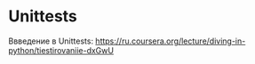 # Unittests
Ввведение в Unittests: https://ru.coursera.org/lecture/diving-in-python/tiestirovaniie-dxGwU
